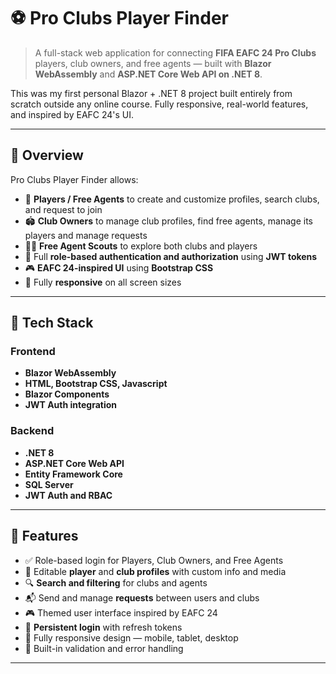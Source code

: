 # ⚽ Pro Clubs Player Finder

> A full-stack web application for connecting **FIFA EAFC 24 Pro Clubs** players, club owners, and free agents — built with **Blazor WebAssembly** and **ASP.NET Core Web API on .NET 8**.

This was my first personal Blazor + .NET 8 project built entirely from scratch outside any online course. Fully responsive, real-world features, and inspired by EAFC 24's UI.

---

## 🧠 Overview

Pro Clubs Player Finder allows:

- 🧍 **Players / Free Agents** to create and customize profiles, search clubs, and request to join
- 🏟️ **Club Owners** to manage club profiles, find free agents, manage its players and manage requests
- 🧑‍💼 **Free Agent Scouts** to explore both clubs and players
- 🔐 Full **role-based authentication and authorization** using **JWT tokens**
- 🎮 **EAFC 24-inspired UI** using **Bootstrap CSS**
- 📱 Fully **responsive** on all screen sizes

---

## 🧰 Tech Stack

### Frontend
- **Blazor WebAssembly**
- **HTML, Bootstrap CSS, Javascript**
- **Blazor Components** 
- **JWT Auth integration**

### Backend
- **.NET 8**
- **ASP.NET Core Web API**
- **Entity Framework Core**
- **SQL Server**
- **JWT Auth and RBAC**

---

## 🔑 Features

- ✅ Role-based login for Players, Club Owners, and Free Agents
- 📝 Editable **player** and **club profiles** with custom info and media
- 🔍 **Search and filtering** for clubs and agents
- 📬 Send and manage **requests** between users and clubs
- 🎮 Themed user interface inspired by EAFC 24
- 🔄 **Persistent login** with refresh tokens
- 📱 Fully responsive design — mobile, tablet, desktop
- 🧪 Built-in validation and error handling

---
